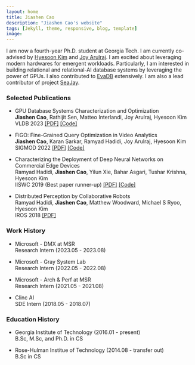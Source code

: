 ```yaml
---
layout: home
title: Jiashen Cao
description: "Jiashen Cao's website"
tags: [Jekyll, theme, responsive, blog, template]
image: 
---
```

I am now a fourth-year Ph.D. student at Georgia Tech. I am currently co-advised by [Hyesoon Kim](https://www.cc.gatech.edu/~hyesoon/)
and [Joy Arulraj](https://www.cc.gatech.edu/~jarulraj/). I am excited about leveraging modern hardwares for emergent workloads. Particularly, I am interested in building relational and relational-AI database systems by leveraging the power of GPUs. I also contributed to [EvaDB](https://github.com/georgia-tech-db/evadb) extensively. I am also a lead contributor of project [SeaJay]({{site.url}}/seajay/).

### Selected Publications

* GPU Database Systems Characterization and Optimization  
  **Jiashen Cao**, Rathijit Sen, Matteo Interlandi, Joy Arulraj, Hyesoon Kim  
  VLDB 2023 [[PDF]](https://www.vldb.org/pvldb/volumes/17/paper/GPU%20Database%20Systems%20Characterization%20and%20Optimization) [[Code]](https://github.com/jiashenC/gpudb-char-and-opt)  

* FiGO: Fine-Grained Query Optimization in Video Analytics  
  **Jiashen Cao**, Karan Sarkar, Ramyad Hadidi, Joy Arulraj, Hyesoon Kim  
  SIGMOD 2022 [[PDF]](https://dl.acm.org/doi/abs/10.1145/3514221.3517857) [[Code]](https://github.com/jiashenC/FiGO)  

* Characterizing the Deployment of Deep Neural Networks on Commercial Edge Devices  
  Ramyad Hadidi, **Jiashen Cao**, Yilun Xie, Bahar Asgari, Tushar Krishna, Hyesoon Kim  
  IISWC 2019 (Best paper runner-up) [[PDF]](https://ieeexplore.ieee.org/abstract/document/9041955) [[Code]](https://github.com/gthparch/edgeBench)  

* Distributed Perception by Collaborative Robots  
  Ramyad Hadidi, **Jiashen Cao**, Matthew Woodward, Michael S Ryoo, Hyesoon Kim  
  IROS 2018 [[PDF]](https://ieeexplore.ieee.org/abstract/document/8411096)  

### Work History

* Microsoft - DMX at MSR     
  Research Intern (2023.05 - 2023.08)  

* Microsoft - Gray System Lab  
  Research Intern (2022.05 - 2022.08)  

* Microsoft - Arch & Perf at MSR  
  Research Intern (2021.05 - 2021.08)  

* Clinc AI  
  SDE Intern (2018.05 - 2018.07)  

### Education History

* Georgia Institute of Technology (2016.01 - present)  
  B.Sc, M.Sc, and Ph.D. in CS  

* Rose-Hulman Institue of Technology (2014.08 - transfer out)  
  B.Sc in CS  